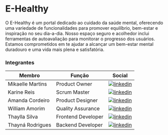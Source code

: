 
# E-Healthy

O E-Healthy é um portal dedicado ao cuidado da saúde mental, oferecendo uma variedade de funcionalidades para promover equilíbrio, bem-estar e inspiração no seu dia-a-dia. Nosso espaço seguro e acolhedor inclui ferramentas de autoavaliação para monitorar o progresso dos usuários. Estamos comprometidos em te ajudar a alcançar um bem-estar mental duradouro e uma vida mais plena e satisfatória.


### Integrantes

| Membro | Função | Social |
| - | - | - | 
| Mikaelle Martins | Product Owner | [![linkedin](https://img.shields.io/badge/linkedin-0A66C2?style=for-the-badge&logo=linkedin&logoColor=white)](https://www.linkedin.com/in/mikaelle-martins/) |
| Karine Reis | Scrum Master | [![linkedin](https://img.shields.io/badge/linkedin-0A66C2?style=for-the-badge&logo=linkedin&logoColor=white)](https://www.linkedin.com/in/karinereis96/) |
| Amanda Cordeiro | Product Designer | [![linkedin](https://img.shields.io/badge/linkedin-0A66C2?style=for-the-badge&logo=linkedin&logoColor=white)](https://www.linkedin.com/in/cordeirodsam/) |
| William Amorim | Quality Assurance | [![linkedin](https://img.shields.io/badge/linkedin-0A66C2?style=for-the-badge&logo=linkedin&logoColor=white)](https://www.linkedin.com/in/william-s-amorim/) |
| Thaylla Silva | Frontend Developer | [![linkedin](https://img.shields.io/badge/linkedin-0A66C2?style=for-the-badge&logo=linkedin&logoColor=white)](https://www.linkedin.com/in/thayllachristineo) |
| Thayná Rodrigues | Backend Developer | [![linkedin](https://img.shields.io/badge/linkedin-0A66C2?style=for-the-badge&logo=linkedin&logoColor=white)](https://www.linkedin.com/in/thayrcristina/) |

